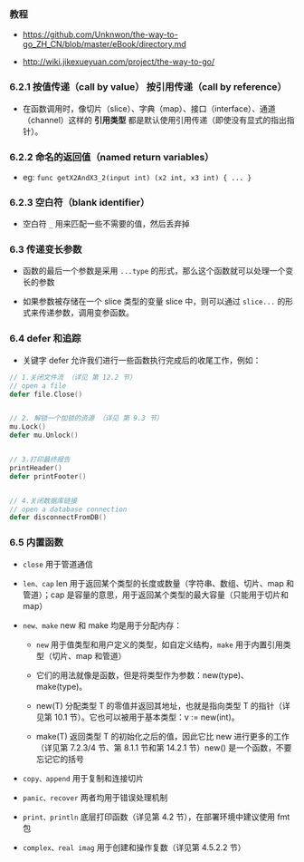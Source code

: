 ### 教程
* https://github.com/Unknwon/the-way-to-go_ZH_CN/blob/master/eBook/directory.md

* http://wiki.jikexueyuan.com/project/the-way-to-go/


### 6.2.1 按值传递（call by value） 按引用传递（call by reference）
* 在函数调用时，像切片（slice）、字典（map）、接口（interface）、通道（channel）这样的 __引用类型__ 都是默认使用引用传递（即使没有显式的指出指针）。


### 6.2.2 命名的返回值（named return variables）
* eg: `func getX2AndX3_2(input int) (x2 int, x3 int) { ... }`


### 6.2.3 空白符（blank identifier）
* 空白符 `_` 用来匹配一些不需要的值，然后丢弃掉


### 6.3 传递变长参数
* 函数的最后一个参数是采用 `...type` 的形式，那么这个函数就可以处理一个变长的参数

* 如果参数被存储在一个 slice 类型的变量 slice 中，则可以通过 `slice...` 的形式来传递参数，调用变参函数。


### 6.4 defer 和追踪
* 关键字 defer 允许我们进行一些函数执行完成后的收尾工作，例如：
```go
// 1.关闭文件流 （详见 第 12.2 节）
// open a file  
defer file.Close()


// 2. 解锁一个加锁的资源 （详见 第 9.3 节）
mu.Lock()  
defer mu.Unlock() 


// 3.打印最终报告
printHeader()  
defer printFooter()


// 4.关闭数据库链接
// open a database connection  
defer disconnectFromDB()
```


### 6.5 内置函数
* `close`	    用于管道通信

* `len、cap`	len 用于返回某个类型的长度或数量（字符串、数组、切片、map 和管道）；cap 是容量的意思，用于返回某个类型的最大容量（只能用于切片和 map）

* `new、make`	new 和 make 均是用于分配内存：
    * `new` 用于值类型和用户定义的类型，如自定义结构，`make` 用于内置引用类型（切片、map 和管道）
    
    * 它们的用法就像是函数，但是将类型作为参数：new(type)、make(type)。
    
    * new(T) 分配类型 T 的零值并返回其地址，也就是指向类型 T 的指针（详见第 10.1 节）。它也可以被用于基本类型：v := new(int)。
    
    * make(T) 返回类型 T 的初始化之后的值，因此它比 new 进行更多的工作（详见第 7.2.3/4 节、第 8.1.1 节和第 14.2.1 节）new() 是一个函数，不要忘记它的括号

* `copy、append`	用于复制和连接切片

* `panic、recover`	两者均用于错误处理机制

* `print、println`	底层打印函数（详见第 4.2 节），在部署环境中建议使用 fmt 包

* `complex、real imag`	用于创建和操作复数（详见第 4.5.2.2 节）
